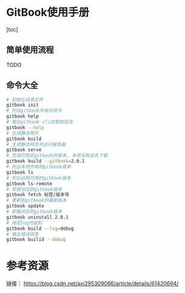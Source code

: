 # GitBook使用手册
[toc]



## 简单使用流程

TODO



## 命令大全

```bash
# 初始化目录文件
gitbook init
# 列出gitbook所有的命令
gitbook help 
# 输出gitbook-cli的帮助信息
gitbook --help 
# 生成静态网页
gitbook build 
# 生成静态网页并运行服务器
gitbook serve 
# 生成时指定gitbook的版本, 本地没有会先下载
gitbook build --gitbook=2.0.1 
# 列出本地所有的gitbook版本
gitbook ls 
# 列出远程可用的gitbook版本
gitbook ls-remote 
# 安装对应的gitbook版本
gitbook fetch 标签/版本号 
# 更新到gitbook的最新版本
gitbook update 
# 卸载对应的gitbook版本
gitbook uninstall 2.0.1 
# 指定log的级别
gitbook build --log=debug 
# 输出错误信息
gitbook builid --debug 
```

# 参考资源

链接：
https://blog.csdn.net/axi295309066/article/details/61420694/


